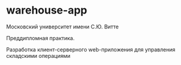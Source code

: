 # warehouse-app
Московский университет имени С.Ю. Витте

Преддипломная практика. 

Разработка клиент-серверного web-приложения для управления складскими операциями
